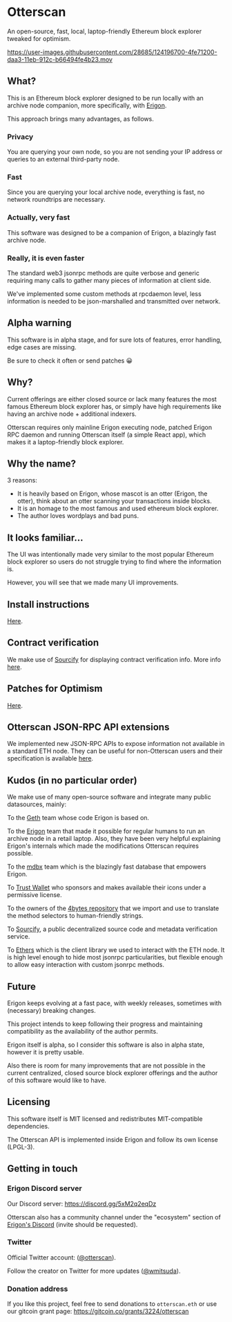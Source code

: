 # Otterscan

An open-source, fast, local, laptop-friendly Ethereum block explorer tweaked for optimism.

https://user-images.githubusercontent.com/28685/124196700-4fe71200-daa3-11eb-912c-b66494fe4b23.mov

## What?

This is an Ethereum block explorer designed to be run locally with an archive node companion, more specifically, with [Erigon](https://github.com/ledgerwatch/erigon).

This approach brings many advantages, as follows.

### Privacy

You are querying your own node, so you are not sending your IP address or queries to an external third-party node.

### Fast

Since you are querying your local archive node, everything is fast, no network roundtrips are necessary.

### Actually, very fast

This software was designed to be a companion of Erigon, a blazingly fast archive node.

### Really, it is even faster

The standard web3 jsonrpc methods are quite verbose and generic requiring many calls to gather many pieces of information at client side.

We've implemented some custom methods at rpcdaemon level, less information is needed to be json-marshalled and transmitted over network.

## Alpha warning

This software is in alpha stage, and for sure lots of features, error handling, edge cases are missing.

Be sure to check it often or send patches 😀

## Why?

Current offerings are either closed source or lack many features the most famous Ethereum block explorer has, or simply have high requirements like having an archive node + additional indexers.

Otterscan requires only mainline Erigon executing node, patched Erigon RPC daemon and running Otterscan itself (a simple React app), which makes it a laptop-friendly block explorer.

## Why the name?

3 reasons:

- It is heavily based on Erigon, whose mascot is an otter (Erigon, the otter), think about an otter scanning your transactions inside blocks.
- It is an homage to the most famous and used ethereum block explorer.
- The author loves wordplays and bad puns.

## It looks familiar...

The UI was intentionally made very similar to the most popular Ethereum block explorer so users do not struggle trying to find where the information is.

However, you will see that we made many UI improvements.

## Install instructions

[Here](./docs/install.md).

## Contract verification

We make use of [Sourcify](https://sourcify.dev/) for displaying contract verification info. More info [here](docs/sourcify.md).

## Patches for Optimism

[Here](./docs/optimism.md).

## Otterscan JSON-RPC API extensions

We implemented new JSON-RPC APIs to expose information not available in a standard ETH node. They can be useful for non-Otterscan users and their specification is available [here](./docs/custom-jsonrpc.md).

## Kudos (in no particular order)

We make use of many open-source software and integrate many public datasources, mainly:

To the [Geth](https://geth.ethereum.org/) team whose code Erigon is based on.

To the [Erigon](https://github.com/ledgerwatch/erigon) team that made it possible for regular humans to run an archive node in a retail laptop. Also, they have been very helpful explaining Erigon's internals which made the modifications Otterscan requires possible.

To the [mdbx](https://github.com/erthink/libmdbx) team which is the blazingly fast database that empowers Erigon.

To [Trust Wallet](https://github.com/trustwallet/assets) who sponsors and makes available their icons under a permissive license.

To the owners of the [4bytes repository](https://github.com/ethereum-lists/4bytes) that we import and use to translate the method selectors to human-friendly strings.

To [Sourcify](https://sourcify.dev/), a public decentralized source code and metadata verification service.

To [Ethers](https://github.com/ethers-io/ethers.js/) which is the client library we used to interact with the ETH node. It is high level enough to hide most jsonrpc particularities, but flexible enough to allow easy interaction with custom jsonrpc methods.

## Future

Erigon keeps evolving at a fast pace, with weekly releases, sometimes with (necessary) breaking changes.

This project intends to keep following their progress and maintaining compatibility as the availability of the author permits.

Erigon itself is alpha, so I consider this software is also in alpha state, however it is pretty usable.

Also there is room for many improvements that are not possible in the current centralized, closed source block explorer offerings and the author of this software would like to have.

## Licensing

This software itself is MIT licensed and redistributes MIT-compatible dependencies.

The Otterscan API is implemented inside Erigon and follow its own license (LPGL-3).

## Getting in touch

### Erigon Discord server

Our Discord server: https://discord.gg/5xM2q2eqDz

Otterscan also has a community channel under the "ecosystem" section of [Erigon's Discord](https://github.com/ledgerwatch/erigon#erigon-discord-server) (invite should be requested).

### Twitter

Official Twitter account: ([@otterscan](https://twitter.com/otterscan)).

Follow the creator on Twitter for more updates ([@wmitsuda](https://twitter.com/wmitsuda)).

### Donation address

If you like this project, feel free to send donations to `otterscan.eth` or use our gitcoin grant page: https://gitcoin.co/grants/3224/otterscan
